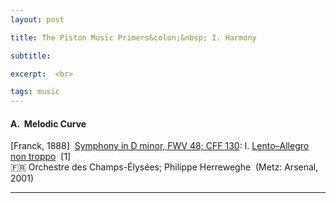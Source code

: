 ```yaml
---
layout: post

title: The Piston Music Primers&colon;&nbsp; I. Harmony

subtitle: 

excerpt:  <br>

tags: music 
---
```


#### A.&nbsp; Melodic Curve

[Franck, 1888]&nbsp; [Symphony in D minor, FWV 48; CFF 130](https://youtu.be/_8_8oeU39u8): 
I. [Lento–Allegro non troppo](https://youtu.be/_8_8oeU39u8?t=422)&nbsp; [1] <br>
🇫🇷 Orchestre des Champs-Élysées; Philippe Herreweghe&nbsp; (Metz: Arsenal, 2001) <br>

---


<br>
